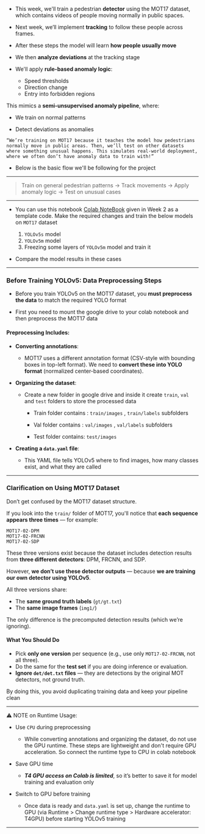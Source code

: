 * This week, we'll train a pedestrian **detector** using the MOT17 dataset, which contains videos of people moving normally in public spaces.
* Next week, we’ll implement **tracking** to follow these people across frames.
* After these steps the model will learn **how people usually move**
* We then **analyze deviations** at the tracking stage
* We'll apply **rule-based anomaly logic**:

  * Speed thresholds
  * Direction change
  * Entry into forbidden regions

This mimics a **semi-unsupervised anomaly pipeline**, where:

* We train on normal patterns

* Detect deviations as anomalies


`“We’re training on MOT17 because it teaches the model how pedestrians normally move in public areas. Then, we’ll test on other datasets where something unusual happens. This simulates real-world deployment, where we often don’t have anomaly data to train with!”`

* Below is the basic flow we'll be following for the project
--- 
> Train on general pedestrian patterns → Track movements → Apply anomaly logic → Test on unusual cases
---
* You can use this notebook [Colab NoteBook](https://colab.research.google.com/github/spmallick/learnopencv/blob/master/Custom-Object-Detection-Training-using-YOLOv5/Custom_Object_Detection_using_YOLOv5.ipynb#scrollTo=ab27cc17) given in Week 2 as a template code. Make the required changes and train the below models on `MOT17` dataset
  1. `YOLOv5s` model
  2. `YOLOv5m` model
  3. Freezing some layers of `YOLOv5m` model and train it

* Compare the model results in these cases
---

### Before Training YOLOv5: Data Preprocessing Steps

* Before you train YOLOv5 on the MOT17 dataset, you **must preprocess the data** to match the required YOLO format
  
* First you need to mount the google drive to your colab notebook and then preprocess the MOT17 data

####  Preprocessing Includes:

* **Converting annotations**:
   * MOT17 uses a different annotation format (CSV-style with bounding boxes in top-left format). We need to **convert these into YOLO format** (normalized center-based coordinates).

* **Organizing the dataset**:
  
    * Create a new folder in google drive and inside it create `train`, `val` and `test` folders to store the processed data
  
       * Train folder contains : `train/images` , `train/labels` subfolders
  
       * Val folder contains : `val/images` , `val/labels` subfolders
      
       * Test folder contains: `test/images`
 
* **Creating a `data.yaml` file**:
  
    * This YAML file tells YOLOv5 where to find images, how many classes exist, and what they are called
 ---
 
### **Clarification on Using MOT17 Dataset**

Don’t get confused by the MOT17 dataset structure.

If you look into the `train/` folder of MOT17, you'll notice that **each sequence appears three times** — for example:

```
MOT17-02-DPM  
MOT17-02-FRCNN  
MOT17-02-SDP  
```

These three versions exist because the dataset includes detection results from **three different detectors**: DPM, FRCNN, and SDP.

However, **we don’t use these detector outputs** — because **we are training our own detector using YOLOv5**.

All three versions share:

* The **same ground truth labels** (`gt/gt.txt`)
* The **same image frames** (`img1/`)

The only difference is the precomputed detection results (which we’re ignoring).

#### **What You Should Do**

* Pick **only one version** per sequence (e.g., use only `MOT17-02-FRCNN`, not all three).
* Do the same for the **test set** if you are doing inference or evaluation.
* **Ignore `det/det.txt` files** — they are detections by the original MOT detectors, not ground truth.

By doing this, you avoid duplicating training data and keep your pipeline clean

---
⚠️ NOTE on Runtime Usage:
* Use `CPU` during preprocessing
    * While converting annotations and organizing the dataset, do not use the GPU runtime. These steps are lightweight and don't require GPU acceleration. So connect the runtime type to CPU in colab notebook

* Save GPU time
   * **_T4 GPU access on Colab is limited_**, so it’s better to save it for model training and evaluation only

* Switch to GPU before training
   * Once data is ready and `data.yaml` is set up, change the runtime to GPU (via Runtime > Change runtime type > Hardware accelerator: T4GPU) before starting YOLOv5 training
---





